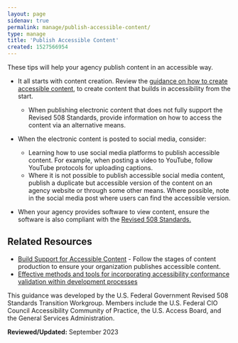 ```yaml
---
layout: page
sidenav: true
permalink: manage/publish-accessible-content/
type: manage
title: 'Publish Accessible Content'
created: 1527566954
---
```


These tips will help your agency publish content in an accessible way.

  * It all starts with content creation. Review the [guidance on how to create accessible content][1], to create content that builds in accessibility from the start.
    * When publishing electronic content that does not fully support the Revised 508 Standards, provide information on how to access the content via an alternative means.
  * When the electronic content is posted to social media, consider:
    * Learning how to use social media platforms to publish accessible content. For example, when posting a video to YouTube, follow YouTube protocols for uploading captions.
    *  Where it is not possible to publish accessible social media content, publish a duplicate but accessible version of the content on an agency website or through some other means. Where possible, note in the social media post where users can find the accessible version.

  * When your agency provides software to view content, ensure the software is also compliant with the [Revised 508 Standards.][2]

## Related Resources

  * [Build Support for Accessible Content][3] - Follow the stages of content production to ensure your organization publishes accessible content.
  * [Effective methods and tools for incorporating accessibility conformance validation within development processes][4]

This guidance was developed by the U.S. Federal Government Revised 508 Standards Transition Workgroup. Members include the U.S. Federal CIO Council Accessibility Community of Practice, the U.S. Access Board, and the General Services Administration.

  


**Reviewed/Updated:** September 2023

 [1]: {{site.baseurl}}/create
 [2]: https://www.access-board.gov/guidelines-and-standards/communications-and-it/about-the-ict-refresh/final-rule/text-of-the-standards-and-guidelines
 [3]: {{site.baseurl}}/manage/support-accessible-content
 [4]: {{site.baseurl}}/develop/incorporating-accessibility-conformance/